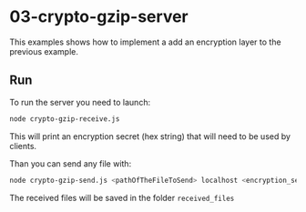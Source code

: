 # 03-crypto-gzip-server

This examples shows how to implement a add an encryption layer to the previous example.

## Run

To run the server you need to launch:

```bash
node crypto-gzip-receive.js
```

This will print an encryption secret (hex string) that will need to be used by clients.

Than you can send any file with:

```bash
node crypto-gzip-send.js <pathOfTheFileToSend> localhost <encryption_secret>
```

The received files will be saved in the folder `received_files`